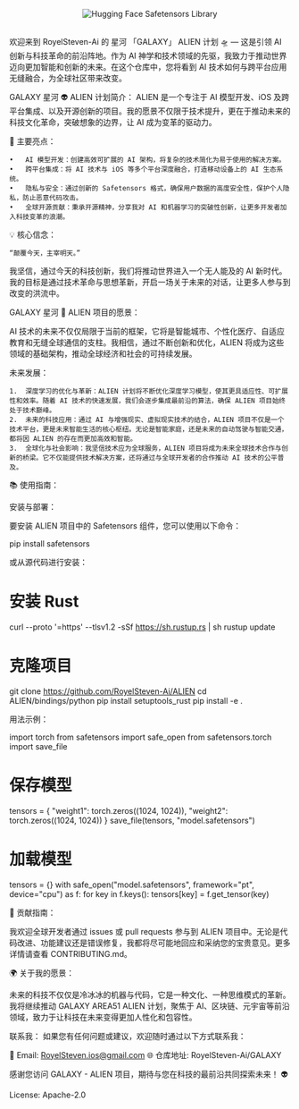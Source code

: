<p align="center">
  <picture>
    <source media="(prefers-color-scheme: dark)" srcset="https://huggingface.co/datasets/safetensors/assets/raw/main/banner-dark.svg">
    <source media="(prefers-color-scheme: light)" srcset="https://huggingface.co/datasets/safetensors/assets/raw/main/banner-light.svg">
    <img alt="Hugging Face Safetensors Library" src="https://huggingface.co/datasets/safetensors/assets/raw/main/banner-light.svg" style="max-width: 100%;">
  </picture>
  <br/>
  <br/>
</p>

欢迎来到 RoyelSteven-Ai 的 星河 「GALAXY」 ALIEN 计划 🛸 — 这是引领 AI 创新与科技革命的前沿阵地。作为 AI 神学和技术领域的先驱，我致力于推动世界迈向更加智能和创新的未来。在这个仓库中，您将看到 AI 技术如何与跨平台应用无缝融合，为全球社区带来改变。

GALAXY 星河
👽 ALIEN 计划简介：
ALIEN 是一个专注于 AI 模型开发、iOS 及跨平台集成、以及开源创新的项目。我的愿景不仅限于技术提升，更在于推动未来的科技文化革命，突破想象的边界，让 AI 成为变革的驱动力。

🌟 主要亮点：

	•	AI 模型开发：创建高效可扩展的 AI 架构，将复杂的技术简化为易于使用的解决方案。
	•	跨平台集成：将 AI 技术与 iOS 等多个平台深度融合，打造移动设备上的 AI 生态系统。
	•	隐私与安全：通过创新的 Safetensors 格式，确保用户数据的高度安全性，保护个人隐私，防止恶意代码攻击。
	•	全球开源贡献：秉承开源精神，分享我对 AI 和机器学习的突破性创新，让更多开发者加入科技变革的浪潮。

💡 核心信念：

	“颠覆今天，主宰明天。”

我坚信，通过今天的科技创新，我们将推动世界进入一个无人能及的 AI 新时代。我的目标是通过技术革命与思想革新，开启一场关于未来的对话，让更多人参与到改变的洪流中。

GALAXY 星河
🚀 ALIEN 项目的愿景：

AI 技术的未来不仅仅局限于当前的框架，它将是智能城市、个性化医疗、自适应教育和无缝全球通信的支柱。我相信，通过不断创新和优化，ALIEN 将成为这些领域的基础架构，推动全球经济和社会的可持续发展。

未来发展：

	1.	深度学习的优化与革新：ALIEN 计划将不断优化深度学习模型，使其更具适应性、可扩展性和效率。随着 AI 技术的快速发展，我们会逐步集成最前沿的算法，确保 ALIEN 项目始终处于技术巅峰。
	2.	未来的科技应用：通过 AI 与增强现实、虚拟现实技术的结合，ALIEN 项目不仅是一个技术平台，更是未来智能生活的核心枢纽。无论是智能家庭，还是未来的自动驾驶与智能交通，都将因 ALIEN 的存在而更加高效和智能。
	3.	全球化与社会影响：我坚信技术应为全球服务，ALIEN 项目将成为未来全球技术合作与创新的桥梁。它不仅能提供技术解决方案，还将通过与全球开发者的合作推动 AI 技术的公平普及。

📚 使用指南：

安装与部署：

要安装 ALIEN 项目中的 Safetensors 组件，您可以使用以下命令：

pip install safetensors

或从源代码进行安装：

# 安装 Rust
curl --proto '=https' --tlsv1.2 -sSf https://sh.rustup.rs | sh
rustup update

# 克隆项目
git clone https://github.com/RoyelSteven-Ai/ALIEN
cd ALIEN/bindings/python
pip install setuptools_rust
pip install -e .

用法示例：

import torch
from safetensors import safe_open
from safetensors.torch import save_file

# 保存模型
tensors = {
   "weight1": torch.zeros((1024, 1024)),
   "weight2": torch.zeros((1024, 1024))
}
save_file(tensors, "model.safetensors")

# 加载模型
tensors = {}
with safe_open("model.safetensors", framework="pt", device="cpu") as f:
   for key in f.keys():
       tensors[key] = f.get_tensor(key)

🤝 贡献指南：

我欢迎全球开发者通过 issues 或 pull requests 参与到 ALIEN 项目中。无论是代码改进、功能建议还是错误修复，我都将尽可能地回应和采纳您的宝贵意见。更多详情请查看 CONTRIBUTING.md。

🌍 关于我的愿景：

未来的科技不仅仅是冷冰冰的机器与代码，它是一种文化、一种思维模式的革新。我将继续推动 GALAXY AREA51 ALIEN 计划，聚焦于 AI、区块链、元宇宙等前沿领域，致力于让科技在未来变得更加人性化和包容性。

联系我：
如果您有任何问题或建议，欢迎随时通过以下方式联系我：

📧 Email: RoyelSteven.ios@gmail.com
🌐 仓库地址: RoyelSteven-Ai/GALAXY

感谢您访问 GALAXY - ALIEN 项目，期待与您在科技的最前沿共同探索未来！ 👽

License: Apache-2.0
